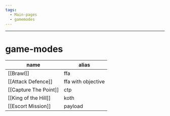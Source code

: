 ```yaml
---
tags:
  - Main-pages
  - gamemodes
---
```

---
# game-modes

| name                  | alias              |
| --------------------- | ------------------ |
| [[Brawl]]             | ffa                |
| [[Attack Defence]]    | ffa with objective |
| [[Capture The Point]] | ctp                |
| [[King of the Hill]]  | koth               |
| [[Escort Mission]]    | payload            |
